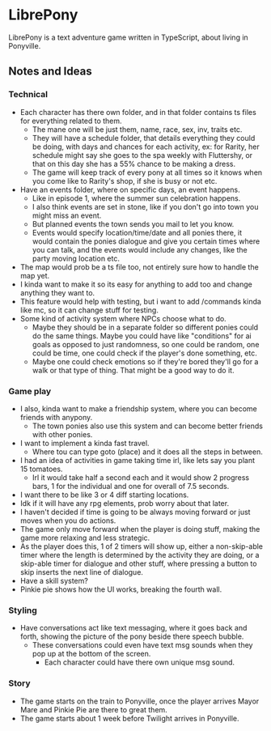 # LibrePony

LibrePony is a text adventure game written in TypeScript, about living in Ponyville.


## Notes and Ideas

### Technical
- Each character has there own folder, and in that folder contains ts files for everything related to them.
  - The mane one will be just them, name, race, sex, inv, traits etc.
  - They will have a schedule folder, that details everything they could be doing, with days and chances for each activity, ex: for Rarity, her schedule might say she goes to the spa weekly with Fluttershy, or that on this day she has a 55% chance to be making a dress.
  - The game will keep track of every pony at all times so it knows when you come like to Rarity's shop, if she is busy or not etc.
- Have an events folder, where on specific days, an event happens.
  - Like in episode 1, where the summer sun celebration happens.
  - I also think events are set in stone, like if you don't go into town you might miss an event.
  - But planned events the town sends you mail to let you know.
  - Events would specify location/time/date and all ponies there, it would contain the ponies dialogue and give you certain times where you can talk, and the events would include any changes, like the party moving location etc.
- The map would prob be a ts file too, not entirely sure how to handle the map yet.
- I kinda want to make it so its easy for anything to add too and change anything they want to.
- This feature would help with testing, but i want to add /commands kinda like mc, so it can change stuff for testing.
- Some kind of activity system where NPCs choose what to do.
  - Maybe they should be in a separate folder so different ponies could do the same things. Maybe you could have like "conditions" for ai goals as opposed to just randomness, so one could be random, one could be time, one could check if the player's done something, etc.
  - Maybe one could check emotions so if they're bored they'll go for a walk or that type of thing. That might be a good way to do it.

### Game play
- I also, kinda want to make a friendship system, where you can become friends with anypony.
  - The town ponies also use this system and can become better friends with other ponies.
- I want to implement a kinda fast travel.
  - Where tou can type goto (place) and it does all the steps in between.
- I had an idea of activities in game taking time irl, like lets say you plant 15 tomatoes.
  - Irl it would take half a second each and it would show 2 progress bars, 1 for the individual and one for overall of 7.5 seconds.
- I want there to be like 3 or 4 diff starting locations.
- Idk if it will have any rpg elements, prob worry about that later.
- I haven't decided if time is going to be always moving forward or just moves when you do actions.
- The game only move forward when the player is doing stuff, making the game more relaxing and less strategic.
- As the player does this, 1 of 2 timers will show up, either a non-skip-able timer where the length is determined by the activity they are doing, or a skip-able timer for dialogue and other stuff, where pressing a button to skip inserts the next line of dialogue.
- Have a skill system?
- Pinkie pie shows how the UI works, breaking the fourth wall.

### Styling
- Have conversations act like text messaging, where it goes back and forth, showing the picture of the pony beside there speech bubble.
  - These conversations could even have text msg sounds when they pop up at the bottom of the screen.
    - Each character could have there own unique msg sound.

### Story
- The game starts on the train to Ponyville, once the player arrives Mayor Mare and Pinkie Pie are there to great them.
- The game starts about 1 week before Twilight arrives in Ponyville.